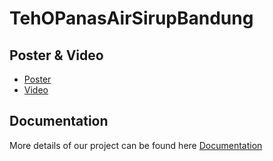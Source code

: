 # TehOPanasAirSirupBandung

## Poster & Video
- [Poster](https://drive.google.com/file/d/1FgkNhfoHJVBoCZm0iiq2L1gCnKzQfwPb/view?usp=drive_link) 
- [Video](https://drive.google.com/file/d/1dKQczQTW2KssGByEbomCI1IRtQyJDU05/view?usp=drive_link)

## Documentation
More details of our project can be found here [Documentation]()
